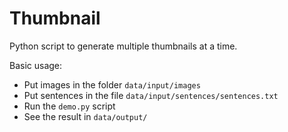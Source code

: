 # Thumbnail

Python script to generate multiple thumbnails at a time.

Basic usage:

- Put images in the folder `data/input/images`
- Put sentences in the file `data/input/sentences/sentences.txt`
- Run the `demo.py` script
- See the result in `data/output/`